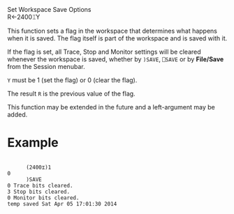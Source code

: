 <div class="heading">
  <div class="name">Set Workspace Save Options</div>
  <div class="command">R←2400⌶Y</div>
</div>

This function sets a flag in the workspace that determines what happens when it is saved. The flag itself is part of the workspace and is saved with it.

If the flag is set, all Trace, Stop and Monitor settings will be cleared whenever the workspace is saved, whether by `)SAVE`, `⎕SAVE` or by **File/Save** from the Session menubar.

`Y` must be 1 (set the flag) or 0 (clear the flag).

The result `R` is the previous value of the flag.

This function may be extended in the future and a left-argument may be added.

# Example
```apl

      (2400⌶)1
0
      )SAVE
0 Trace bits cleared.
3 Stop bits cleared.
0 Monitor bits cleared.
temp saved Sat Apr 05 17:01:30 2014

```

